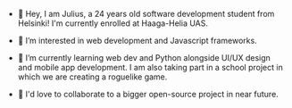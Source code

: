 - 👋 Hey, I am Julius, a 24 years old software development student from Helsinki!
I'm currently enrolled at Haaga-Helia UAS.

- 👀 I’m interested in web development and Javascript frameworks. 

- 🌱 I’m currently learning web dev and Python alongside UI/UX design and mobile app development. 
I am also taking part in a school project in which we are creating a roguelike game.

- 💞️ I'd love to collaborate to a bigger open-source project in near future.

